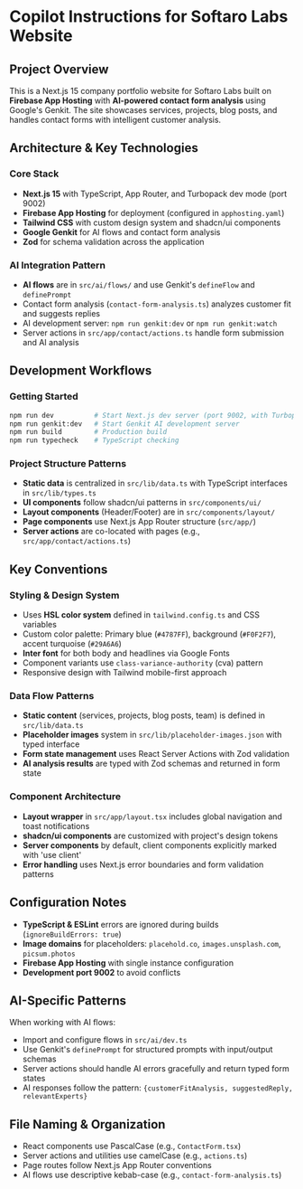 # Copilot Instructions for Softaro Labs Website

## Project Overview
This is a Next.js 15 company portfolio website for Softaro Labs built on **Firebase App Hosting** with **AI-powered contact form analysis** using Google's Genkit. The site showcases services, projects, blog posts, and handles contact forms with intelligent customer analysis.

## Architecture & Key Technologies

### Core Stack
- **Next.js 15** with TypeScript, App Router, and Turbopack dev mode (port 9002)
- **Firebase App Hosting** for deployment (configured in `apphosting.yaml`)
- **Tailwind CSS** with custom design system and shadcn/ui components
- **Google Genkit** for AI flows and contact form analysis
- **Zod** for schema validation across the application

### AI Integration Pattern
- **AI flows** are in `src/ai/flows/` and use Genkit's `defineFlow` and `definePrompt`
- Contact form analysis (`contact-form-analysis.ts`) analyzes customer fit and suggests replies
- AI development server: `npm run genkit:dev` or `npm run genkit:watch`
- Server actions in `src/app/contact/actions.ts` handle form submission and AI analysis

## Development Workflows

### Getting Started
```bash
npm run dev          # Start Next.js dev server (port 9002, with Turbopack)
npm run genkit:dev   # Start Genkit AI development server
npm run build        # Production build
npm run typecheck    # TypeScript checking
```

### Project Structure Patterns
- **Static data** is centralized in `src/lib/data.ts` with TypeScript interfaces in `src/lib/types.ts`
- **UI components** follow shadcn/ui patterns in `src/components/ui/`
- **Layout components** (Header/Footer) are in `src/components/layout/`
- **Page components** use Next.js App Router structure (`src/app/`)
- **Server actions** are co-located with pages (e.g., `src/app/contact/actions.ts`)

## Key Conventions

### Styling & Design System
- Uses **HSL color system** defined in `tailwind.config.ts` and CSS variables
- Custom color palette: Primary blue (`#4787FF`), background (`#F0F2F7`), accent turquoise (`#29A6A6`)
- **Inter font** for both body and headlines via Google Fonts
- Component variants use `class-variance-authority` (cva) pattern
- Responsive design with Tailwind mobile-first approach

### Data Flow Patterns
- **Static content** (services, projects, blog posts, team) is defined in `src/lib/data.ts`
- **Placeholder images** system in `src/lib/placeholder-images.json` with typed interface
- **Form state management** uses React Server Actions with Zod validation
- **AI analysis results** are typed with Zod schemas and returned in form state

### Component Architecture
- **Layout wrapper** in `src/app/layout.tsx` includes global navigation and toast notifications
- **shadcn/ui components** are customized with project's design tokens
- **Server components** by default, client components explicitly marked with 'use client'
- **Error handling** uses Next.js error boundaries and form validation patterns

## Configuration Notes
- **TypeScript & ESLint** errors are ignored during builds (`ignoreBuildErrors: true`)
- **Image domains** for placeholders: `placehold.co`, `images.unsplash.com`, `picsum.photos`
- **Firebase App Hosting** with single instance configuration
- **Development port 9002** to avoid conflicts

## AI-Specific Patterns
When working with AI flows:
- Import and configure flows in `src/ai/dev.ts` 
- Use Genkit's `definePrompt` for structured prompts with input/output schemas
- Server actions should handle AI errors gracefully and return typed form states
- AI responses follow the pattern: `{customerFitAnalysis, suggestedReply, relevantExperts}`

## File Naming & Organization
- React components use PascalCase (e.g., `ContactForm.tsx`)
- Server actions and utilities use camelCase (e.g., `actions.ts`)
- Page routes follow Next.js App Router conventions
- AI flows use descriptive kebab-case (e.g., `contact-form-analysis.ts`)